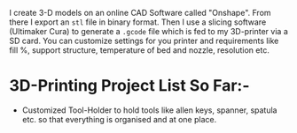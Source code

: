 I create 3-D models on an online CAD Software called "Onshape". From there I export an `stl` file in binary format. Then I use a slicing software (Ultimaker Cura) to generate a `.gcode` file which is fed to my 3D-printer via a SD card. You can customize settings for you printer and requirements like fill %, support structure, temperature of bed and nozzle, resolution etc.

# 3D-Printing Project List So Far:-
- Customized Tool-Holder to hold tools like allen keys, spanner, spatula etc. so that everything is organised and at one place.
